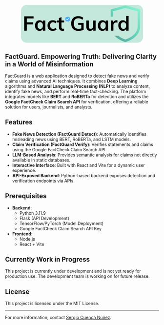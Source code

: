 
<p align="center">
  <img src="frontend/src/assets/banner.png" alt="Logo" width="400">
</p>

## FactGuard. Empowering Truth: Delivering Clarity in a World of Misinformation

FactGuard is a web application designed to detect fake news and verify claims using advanced AI techniques. It combines **Deep Learning** algorithms and **Natural Language Processing (NLP)** to analyze content, identify fake news, and perform real-time fact-checking. The platform integrates models like **BERT** and **RoBERTa** for detection and utilizes the **Google FactCheck Claim Search API** for verification, offering a reliable solution for users, journalists, and analysts.

## Features

- **Fake News Detection (FactGuard Detect)**: Automatically identifies misleading news using BERT, RoBERTa, and LSTM models.
- **Claim Verification (FactGuard Verify)**: Verifies statements and claims using the Google FactCheck Claim Search API.
- **LLM-Based Analysis**: Provides semantic analysis for claims not directly available in static databases.
- **Interactive Interface**: Built with React and Vite for a dynamic user experience.
- **API-Exposed Backend**: Python-based backend exposes detection and verification endpoints via APIs.

## Prerequisites

- **Backend**:
  - Python 3.11.9
  - Flask (API Development)
  - TensorFlow/PyTorch (Model Deployment)
  - Google FactCheck Claim Search API Key
- **Frontend**:
  - Node.js
  - React + Vite

## Currently Work in Progress

This project is currently under development and is not yet ready for production use. The development team is working on for future release.

## License

This project is licensed under the MIT License.

---

For more information, contact [Sergio Cuenca Núñez](https://www.linkedin.com/in/sergio-cuenca-núñez-b8a391223/).
